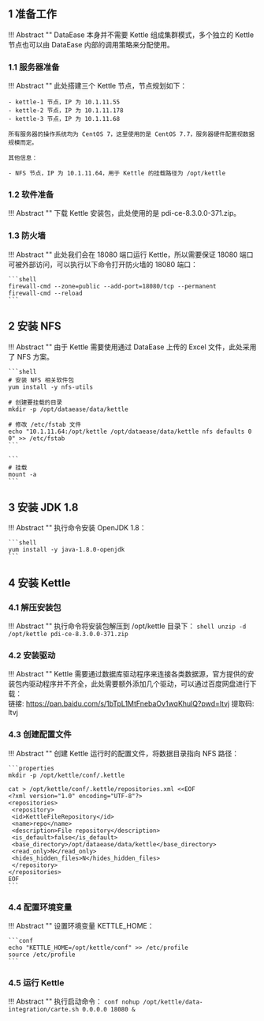 ## 1 准备工作

!!! Abstract ""
    DataEase 本身并不需要 Kettle 组成集群模式，多个独立的 Kettle 节点也可以由 DataEase 内部的调用策略来分配使用。

### 1.1 服务器准备

!!! Abstract ""
    此处搭建三个 Kettle 节点，节点规划如下：

    - kettle-1 节点，IP 为 10.1.11.55
    - kettle-2 节点，IP 为 10.1.11.178
    - kettle-3 节点，IP 为 10.1.11.68

    所有服务器的操作系统均为 CentOS 7，这里使用的是 CentOS 7.7，服务器硬件配置视数据规模而定。

    其他信息：

    - NFS 节点，IP 为 10.1.11.64，用于 Kettle 的挂载路径为 /opt/kettle


### 1.2 软件准备

!!! Abstract ""
    下载 Kettle 安装包，此处使用的是 pdi-ce-8.3.0.0-371.zip。

### 1.3 防火墙

!!! Abstract ""
    此处我们会在 18080 端口运行 Kettle，所以需要保证 18080 端口可被外部访问，可以执行以下命令打开防火墙的 18080 端口：

    ```shell
    firewall-cmd --zone=public --add-port=18080/tcp --permanent
    firewall-cmd --reload
    ```

## 2 安装 NFS

!!! Abstract ""
    由于 Kettle 需要使用通过 DataEase 上传的 Excel 文件，此处采用了 NFS 方案。

    ```shell
    # 安装 NFS 相关软件包
    yum install -y nfs-utils

    # 创建要挂载的目录
    mkdir -p /opt/dataease/data/kettle

    # 修改 /etc/fstab 文件
    echo "10.1.11.64:/opt/kettle /opt/dataease/data/kettle nfs defaults 0 0" >> /etc/fstab
    ```

    ```
    # 挂载
    mount -a
    ```

## 3 安装 JDK 1.8

!!! Abstract ""
    执行命令安装 OpenJDK 1.8：

    ```shell
    yum install -y java-1.8.0-openjdk
    ```

## 4 安装 Kettle

### 4.1 解压安装包

!!! Abstract ""
    执行命令将安装包解压到 /opt/kettle 目录下：
    ```shell
    unzip -d /opt/kettle pdi-ce-8.3.0.0-371.zip
    ```
### 4.2 安装驱动

!!! Abstract ""
    Kettle 需要通过数据库驱动程序来连接各类数据源，官方提供的安装包内驱动程序并不齐全，此处需要额外添加几个驱动，可以通过百度网盘进行下载：  
    链接: https://pan.baidu.com/s/1bTpL1MtFnebaOv1wqKhulQ?pwd=ltvj 提取码: ltvj

### 4.3 创建配置文件

!!! Abstract ""
    创建 Kettle 运行时的配置文件，将数据目录指向 NFS 路径：

    ```properties
    mkdir -p /opt/kettle/conf/.kettle

    cat > /opt/kettle/conf/.kettle/repositories.xml <<EOF
    <?xml version="1.0" encoding="UTF-8"?>
    <repositories>
     <repository>
     <id>KettleFileRepository</id>
     <name>repo</name>
     <description>File repository</description>
     <is_default>false</is_default>
     <base_directory>/opt/dataease/data/kettle</base_directory>
     <read_only>N</read_only>
     <hides_hidden_files>N</hides_hidden_files>
     </repository>
    </repositories>
    EOF
    ```

### 4.4 配置环境变量

!!! Abstract ""
    设置环境变量 KETTLE_HOME：
    
    ```conf
    echo "KETTLE_HOME=/opt/kettle/conf" >> /etc/profile
    source /etc/profile
    ```

### 4.5 运行 Kettle

!!! Abstract ""
    执行启动命令：
    ```conf
    nohup /opt/kettle/data-integration/carte.sh 0.0.0.0 18080 &
    ```